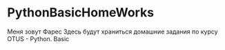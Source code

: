# PythonBasicHomeWorks
Меня зовут Фарес
Здесь будут храниться домашние задания по курсу OTUS - Python. Basic
